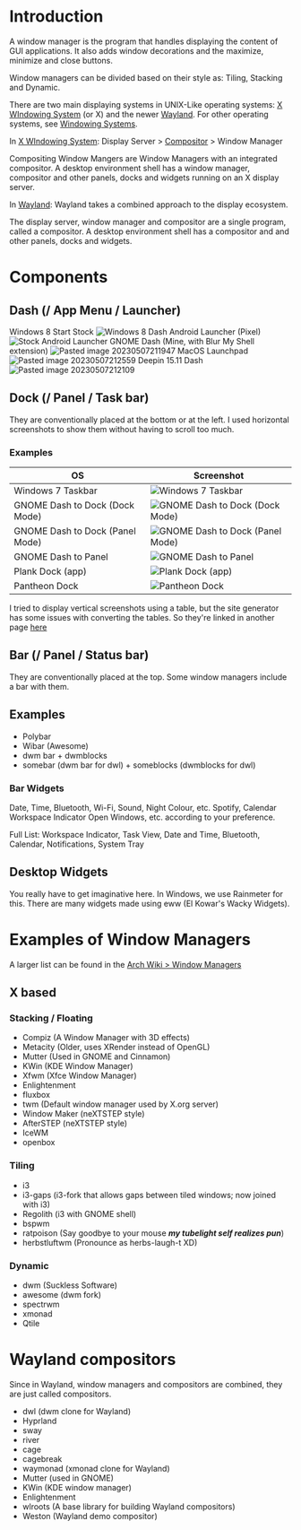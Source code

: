 # Introduction
A window manager is the program that handles displaying the content of GUI applications. It also adds window decorations and the maximize, minimize and close buttons.

Window managers can be divided based on their style as: Tiling, Stacking and Dynamic.

There are two main displaying systems in UNIX-Like operating systems: [X WIndowing System](World%20Building/Science%20and%20Engineering/Mathematics/Computer%20Science/Operating%20Systems/UNIX%20and%20Linux/X%20WIndowing%20System.md) (or X) and the newer [Wayland](World%20Building/Science%20and%20Engineering/Mathematics/Computer%20Science/Operating%20Systems/UNIX%20and%20Linux/Wayland.md). For other operating systems, see [Windowing Systems](World%20Building/Science%20and%20Engineering/Mathematics/Computer%20Science/Operating%20Systems/UNIX%20and%20Linux/Windowing%20Systems.md).

In [X WIndowing System](World%20Building/Science%20and%20Engineering/Mathematics/Computer%20Science/Operating%20Systems/UNIX%20and%20Linux/X%20WIndowing%20System.md):
Display Server > [Compositor](Compositors.md) > Window Manager

Compositing Window Mangers are Window Managers with an integrated compositor.
A desktop environment shell has a window manager, compositor and other panels, docks and widgets running on an X display server.

In [Wayland](World%20Building/Science%20and%20Engineering/Mathematics/Computer%20Science/Operating%20Systems/UNIX%20and%20Linux/Wayland.md):
Wayland takes a combined approach to the display ecosystem.

The display server, window manager and compositor are a single program, called a compositor.
A desktop environment shell has a compositor and and other panels, docks and widgets.

# Components
## Dash (/ App Menu / Launcher)

Windows 8 Start Stock
![Windows 8 Dash](_images/Windows%208%20Dash.png)
Android Launcher (Pixel) 
![Stock Android Launcher](_images/Stock%20Android%20Launcher.png)
GNOME Dash (Mine, with Blur My Shell extension) 
![Pasted image 20230507211947](_images/Pasted%20image%2020230507211947.png)
MacOS Launchpad
![Pasted image 20230507212559](_images/Pasted%20image%2020230507212559.png)
Deepin 15.11 Dash
![Pasted image 20230507212109](_images/Pasted%20image%2020230507212109.png)

## Dock (/ Panel / Task bar)
They are conventionally placed at the bottom or at the left.
I used horizontal screenshots to show them without having to scroll too much.

### Examples
| OS                              | Screenshot                                                                  |
| ------------------------------- | --------------------------------------------------------------------------- |
| Windows 7 Taskbar               | ![Windows 7 Taskbar](_images/Windows%207%20Taskbar.png) |
| GNOME Dash to Dock (Dock Mode)  | ![GNOME Dash to Dock (Dock Mode)](_images/GNOME%20Dash%20to%20Dock%20(Dock%20Mode).png) |
| GNOME Dash to Dock (Panel Mode) | ![GNOME Dash to Dock (Panel Mode)](_images/GNOME%20Dash%20to%20Dock%20(Panel%20Mode).png) |
| GNOME Dash to Panel             | ![GNOME Dash to Panel](_images/GNOME%20Dash%20to%20Panel.png) |
| Plank Dock (app)                | ![Plank Dock (app)](_images/Plank%20Dock%20(app).png) |
| Pantheon Dock                   | ![Pantheon Dock](_images/Pantheon%20Dock.png) |

I tried to display vertical screenshots using a table, but the site generator has some issues with converting the tables. So they're linked in another page [here](Screenshots%20of%20docks%20placed%20vertically.md)

## Bar (/ Panel / Status bar)
They are conventionally placed at the top. Some window managers include a bar with them.

## Examples
- Polybar
- Wibar (Awesome)
- dwm bar + dwmblocks
- somebar (dwm bar for dwl) + someblocks (dwmblocks for dwl)
### Bar Widgets
Date, Time, Bluetooth, Wi-Fi, Sound, Night Colour, etc.
Spotify, Calendar
Workspace Indicator
Open Windows, etc. according to your preference.

Full List: Workspace Indicator, Task View, Date and Time, Bluetooth, Calendar, Notifications, System Tray
## Desktop Widgets
You really have to get imaginative here. In Windows, we use Rainmeter for this.
There are many widgets made using eww (El Kowar's Wacky Widgets).

# Examples of Window Managers
A larger list can be found in the [Arch Wiki > Window Managers](https://wiki.archlinux.org/title/window_manager)

## X based

### Stacking / Floating
- Compiz (A Window Manager with 3D effects)
- Metacity (Older, uses XRender instead of OpenGL)
- Mutter (Used in GNOME and Cinnamon)
- KWin (KDE Window Manager)
- Xfwm (Xfce Window Manager)
- Enlightenment
- fluxbox
- twm (Default window manager used by X.org server)
- Window Maker (neXTSTEP style)
- AfterSTEP (neXTSTEP style)
- IceWM
- openbox

### Tiling
- i3
- i3-gaps (i3-fork that allows gaps between tiled windows; now joined with i3)
- Regolith (i3 with GNOME shell)
- bspwm
- ratpoison (Say goodbye to your mouse ***my tubelight self realizes pun***)
- herbstluftwm (Pronounce as herbs-laugh-t XD)

### Dynamic
- dwm (Suckless Software)
- awesome (dwm fork)
- spectrwm
- xmonad
- Qtile

# Wayland compositors
Since in Wayland, window managers and compositors are combined, they are just called compositors.

- dwl (dwm clone for Wayland)
- Hyprland
- sway
- river
- cage
- cagebreak
- waymonad (xmonad clone for Wayland)
- Mutter (used in GNOME)
- KWin (KDE window manager)
- Enlightenment
- wlroots (A base library for building Wayland compositors)
- Weston (Wayland demo compositor)